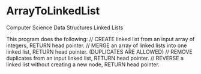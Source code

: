# ArrayToLinkedList

Computer Science Data Structures
Linked Lists

This program does the following:
// CREATE linked list from an input array of integers, RETURN head pointer. 
// MERGE an array of linked lists into one linked list, RETURN head pointer. (DUPLICATES ARE ALLOWED) 
// REMOVE duplicates from an input linked list, RETURN head pointer. 
// REVERSE a linked list without creating a new node, RETURN head pointer.
